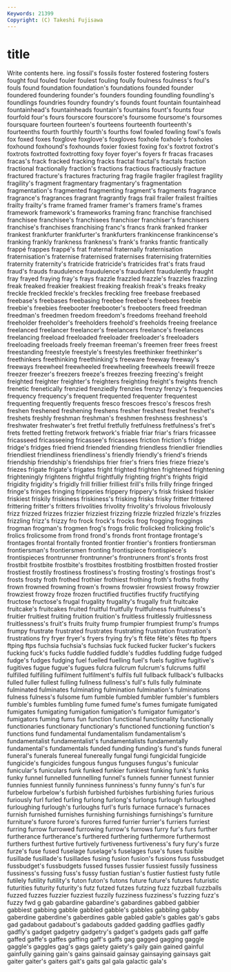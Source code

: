 ```yaml
---
Keywords: 21399 
Copyright: (C) Takeshi Fujisawa
---
```


# title

Write contents here.
ing fossil's fossils
foster fostered fostering fosters fought foul fouled fouler foulest fouling
foully foulness foulness's foul's fouls found foundation foundation's foundations founded
founder foundered foundering founder's founders founding foundling foundling's foundlings foundries
foundry foundry's founds fount fountain fountainhead fountainhead's fountainheads fountain's fountains
fount's founts four fourfold four's fours fourscore fourscore's foursome foursome's
foursomes foursquare fourteen fourteen's fourteens fourteenth fourteenth's fourteenths fourth fourthly
fourth's fourths fowl fowled fowling fowl's fowls fox foxed foxes
foxglove foxglove's foxgloves foxhole foxhole's foxholes foxhound foxhound's foxhounds foxier
foxiest foxing fox's foxtrot foxtrot's foxtrots foxtrotted foxtrotting foxy foyer
foyer's foyers fr fracas fracases fracas's frack fracked fracking fracks
fractal fractal's fractals fraction fractional fractionally fraction's fractions fractious fractiously
fracture fractured fracture's fractures fracturing frag fragile fragiler fragilest fragility
fragility's fragment fragmentary fragmentary's fragmentation fragmentation's fragmented fragmenting fragment's fragments
fragrance fragrance's fragrances fragrant fragrantly frags frail frailer frailest frailties
frailty frailty's frame framed framer framer's framers frame's frames framework
framework's frameworks framing franc franchise franchised franchisee franchisee's franchisees franchiser
franchiser's franchisers franchise's franchises franchising franc's francs frank franked franker
frankest frankfurter frankfurter's frankfurters frankincense frankincense's franking frankly frankness frankness's
frank's franks frantic frantically frappé frappes frappé's frat fraternal fraternally
fraternisation fraternisation's fraternise fraternised fraternises fraternising fraternities fraternity fraternity's fratricide
fratricide's fratricides frat's frats fraud fraud's frauds fraudulence fraudulence's fraudulent
fraudulently fraught fray frayed fraying fray's frays frazzle frazzled frazzle's
frazzles frazzling freak freaked freakier freakiest freaking freakish freak's freaks
freaky freckle freckled freckle's freckles freckling free freebase freebased freebase's
freebases freebasing freebee freebee's freebees freebie freebie's freebies freebooter freebooter's
freebooters freed freedman freedman's freedmen freedom freedom's freedoms freehand freehold
freeholder freeholder's freeholders freehold's freeholds freeing freelance freelanced freelancer freelancer's
freelancers freelance's freelances freelancing freeload freeloaded freeloader freeloader's freeloaders freeloading
freeloads freely freeman freeman's freemen freer frees freest freestanding freestyle
freestyle's freestyles freethinker freethinker's freethinkers freethinking freethinking's freeware freeway freeway's
freeways freewheel freewheeled freewheeling freewheels freewill freeze freezer freezer's freezers
freeze's freezes freezing freezing's freight freighted freighter freighter's freighters freighting
freight's freights french frenetic frenetically frenzied frenziedly frenzies frenzy frenzy's
frequencies frequency frequency's frequent frequented frequenter frequentest frequenting frequently frequents
fresco frescoes fresco's frescos fresh freshen freshened freshening freshens fresher
freshest freshet freshet's freshets freshly freshman freshman's freshmen freshness freshness's
freshwater freshwater's fret fretful fretfully fretfulness fretfulness's fret's frets fretted
fretting fretwork fretwork's friable friar friar's friars fricassee fricasseed fricasseeing
fricassee's fricassees friction friction's fridge fridge's fridges fried friend friended
friending friendless friendlier friendlies friendliest friendliness friendliness's friendly friendly's friend's
friends friendship friendship's friendships frier frier's friers fries frieze frieze's
friezes frigate frigate's frigates fright frighted frighten frightened frightening frighteningly
frightens frightful frightfully frighting fright's frights frigid frigidity frigidity's frigidly
frill frillier frilliest frill's frills frilly fringe fringed fringe's fringes
fringing fripperies frippery frippery's frisk frisked friskier friskiest friskily friskiness
friskiness's frisking frisks frisky fritter frittered frittering fritter's fritters frivolities
frivolity frivolity's frivolous frivolously frizz frizzed frizzes frizzier frizziest frizzing
frizzle frizzled frizzle's frizzles frizzling frizz's frizzy fro frock frock's
frocks frog frogging froggings frogman frogman's frogmen frog's frogs frolic
frolicked frolicking frolic's frolics frolicsome from frond frond's fronds front
frontage frontage's frontages frontal frontally fronted frontier frontier's frontiers frontiersman
frontiersman's frontiersmen fronting frontispiece frontispiece's frontispieces frontrunner frontrunner's frontrunners front's
fronts frost frostbit frostbite frostbite's frostbites frostbiting frostbitten frosted frostier
frostiest frostily frostiness frostiness's frosting frosting's frostings frost's frosts frosty
froth frothed frothier frothiest frothing froth's froths frothy frown frowned
frowning frown's frowns frowsier frowsiest frowsy frowzier frowziest frowzy froze
frozen fructified fructifies fructify fructifying fructose fructose's frugal frugality frugality's
frugally fruit fruitcake fruitcake's fruitcakes fruited fruitful fruitfully fruitfulness fruitfulness's
fruitier fruitiest fruiting fruition fruition's fruitless fruitlessly fruitlessness fruitlessness's fruit's
fruits fruity frump frumpier frumpiest frump's frumps frumpy frustrate frustrated
frustrates frustrating frustration frustration's frustrations fry fryer fryer's fryers frying
fry's ft fête fête's fêtes ftp ftpers ftping ftps fuchsia
fuchsia's fuchsias fuck fucked fucker fucker's fuckers fucking fuck's fucks
fuddle fuddled fuddle's fuddles fuddling fudge fudged fudge's fudges fudging
fuel fuelled fuelling fuel's fuels fugitive fugitive's fugitives fugue fugue's
fugues fulcra fulcrum fulcrum's fulcrums fulfil fulfilled fulfilling fulfilment fulfilment's
fulfils full fullback fullback's fullbacks fulled fuller fullest fulling fullness
fullness's full's fulls fully fulminate fulminated fulminates fulminating fulmination fulmination's
fulminations fulness fulness's fulsome fum fumble fumbled fumbler fumbler's fumblers
fumble's fumbles fumbling fume fumed fume's fumes fumigate fumigated fumigates
fumigating fumigation fumigation's fumigator fumigator's fumigators fuming fums fun function
functional functionality functionally functionaries functionary functionary's functioned functioning function's functions
fund fundamental fundamentalism fundamentalism's fundamentalist fundamentalist's fundamentalists fundamentally fundamental's fundamentals
funded funding funding's fund's funds funeral funeral's funerals funereal funereally
fungal fungi fungicidal fungicide fungicide's fungicides fungous fungus funguses fungus's
funicular funicular's funiculars funk funked funkier funkiest funking funk's funks
funky funnel funnelled funnelling funnel's funnels funner funnest funnier funnies
funniest funnily funniness funniness's funny funny's fun's fur furbelow furbelow's
furbish furbished furbishes furbishing furies furious furiously furl furled furling
furlong furlong's furlongs furlough furloughed furloughing furlough's furloughs furl's furls
furnace furnace's furnaces furnish furnished furnishes furnishing furnishings furnishings's furniture
furniture's furore furore's furores furred furrier furrier's furriers furriest furring
furrow furrowed furrowing furrow's furrows furry fur's furs further furtherance
furtherance's furthered furthering furthermore furthermost furthers furthest furtive furtively furtiveness
furtiveness's fury fury's furze furze's fuse fused fuselage fuselage's fuselages
fuse's fuses fusible fusillade fusillade's fusillades fusing fusion fusion's fusions
fuss fussbudget fussbudget's fussbudgets fussed fusses fussier fussiest fussily fussiness
fussiness's fussing fuss's fussy fustian fustian's fustier fustiest fusty futile
futilely futility futility's futon futon's futons future future's futures futuristic
futurities futurity futurity's futz futzed futzes futzing fuzz fuzzball fuzzballs
fuzzed fuzzes fuzzier fuzziest fuzzily fuzziness fuzziness's fuzzing fuzz's fuzzy
fwd g gab gabardine gabardine's gabardines gabbed gabbier gabbiest gabbing
gabble gabbled gabble's gabbles gabbling gabby gaberdine gaberdine's gaberdines gable
gabled gable's gables gab's gabs gad gadabout gadabout's gadabouts gadded
gadding gadflies gadfly gadfly's gadget gadgetry gadgetry's gadget's gadgets gads
gaff gaffe gaffed gaffe's gaffes gaffing gaff's gaffs gag gagged
gagging gaggle gaggle's gaggles gag's gags gaiety gaiety's gaily gain
gained gainful gainfully gaining gain's gains gainsaid gainsay gainsaying gainsays
gait gaiter gaiter's gaiters gait's gaits gal gala galactic gala's
